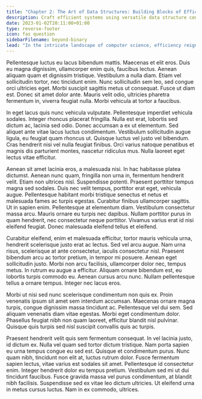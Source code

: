 ```yaml
---
title: "Chapter 2: The Art of Data Structures: Building Blocks of Efficiency"
description: Craft efficient systems using versatile data structure concepts.
date: 2023-01-02T20:11:00+01:00
type: reverse-footer
icon: fas question
sidebarFilename: beyond-binary
lead: "In the intricate landscape of computer science, efficiency reigns supreme. Within its realm lies the cornerstone of optimization: data structures. These ingenious constructs serve as the bedrock upon which efficient systems are built, orchestrating the intricate dance between storage, retrieval, and manipulation of information. Let's embark on a journey through the labyrinth of versatile data structure concepts, unraveling their secrets and wielding their power to craft systems that transcend mere functionality to achieve computational elegance."
---
```

Pellentesque luctus eu lacus bibendum mattis. Maecenas et elit eros. Duis eu magna dignissim, ullamcorper enim quis, faucibus lectus. Aenean aliquam quam et dignissim tristique. Vestibulum a nulla diam. Etiam vel sollicitudin tortor, nec tincidunt enim. Nunc sollicitudin sem leo, sed congue orci ultricies eget. Morbi suscipit sagittis metus ut consequat. Fusce ut diam est. Donec sit amet dolor ante. Mauris velit odio, ultricies pharetra fermentum in, viverra feugiat nulla. Morbi vehicula at tortor a faucibus.

In eget lacus quis nunc vehicula vulputate. Pellentesque imperdiet vehicula sodales. Integer rhoncus placerat fringilla. Nulla est erat, lobortis sed dictum ac, lacinia sed odio. Donec accumsan a ex ut elementum. Sed aliquet ante vitae lacus luctus condimentum. Vestibulum sollicitudin augue ligula, eu feugiat quam rhoncus ut. Quisque luctus vel justo vel bibendum. Cras hendrerit nisi vel nulla feugiat finibus. Orci varius natoque penatibus et magnis dis parturient montes, nascetur ridiculus mus. Nulla laoreet eget lectus vitae efficitur.

Aenean sit amet lacinia eros, a malesuada nisi. In hac habitasse platea dictumst. Aenean nunc quam, fringilla non urna in, fermentum hendrerit velit. Etiam non ultrices nisl. Suspendisse potenti. Praesent porttitor tempus magna sed sodales. Duis nec velit tempus, porttitor erat eget, vehicula augue. Pellentesque habitant morbi tristique senectus et netus et malesuada fames ac turpis egestas. Curabitur finibus ullamcorper sagittis. Ut in sapien enim. Pellentesque at elementum diam. Vestibulum consectetur massa arcu. Mauris ornare eu turpis nec dapibus. Nullam porttitor purus in quam hendrerit, nec consectetur neque porttitor. Vivamus varius erat id nisi eleifend feugiat. Donec malesuada eleifend tellus et eleifend.

Curabitur eleifend, enim et malesuada efficitur, tortor mauris vehicula urna, hendrerit scelerisque justo erat ac lectus. Sed vel arcu augue. Nam urna risus, scelerisque at ante consectetur, iaculis consectetur nisl. Praesent bibendum arcu ac tortor pretium, in tempor mi posuere. Aenean eget sollicitudin justo. Morbi non arcu facilisis, ullamcorper dolor nec, tempus metus. In rutrum eu augue a efficitur. Aliquam ornare bibendum est, eu lobortis turpis commodo eu. Aenean cursus arcu nunc. Nullam pellentesque tellus a ornare tempus. Integer nec lacus eros.

Morbi ut nisi sed nunc scelerisque condimentum non quis ex. Proin venenatis ipsum sit amet sem interdum accumsan. Maecenas ornare magna turpis, congue dignissim massa tincidunt ac. Pellentesque vel dui sem. Sed aliquam venenatis diam vitae egestas. Morbi eget condimentum dolor. Phasellus feugiat nibh non quam laoreet, efficitur blandit nisl pulvinar. Quisque quis turpis sed nisl suscipit convallis quis ac turpis.

Praesent hendrerit velit quis sem fermentum consequat. In vel lacinia justo, id dictum ex. Nulla vel quam sed tortor dictum tristique. Nam porta sapien eu urna tempus congue eu sed est. Quisque et condimentum purus. Nunc quam nibh, tincidunt non elit at, luctus rutrum dolor. Fusce fermentum sapien lectus, vitae varius est sodales sit amet. Pellentesque id consectetur enim. Integer hendrerit dolor eu tempus pretium. Vestibulum sed mi ut dui tincidunt faucibus. Fusce gravida massa vel purus condimentum, at blandit nibh facilisis. Suspendisse sed ex vitae leo dictum ultricies. Ut eleifend urna in metus cursus luctus. Nam in ex commodo, ultrices.